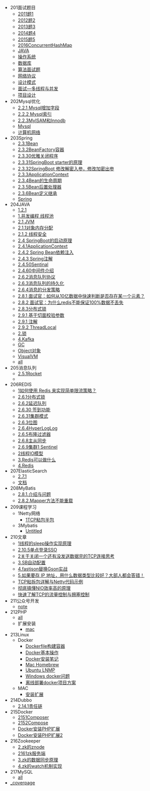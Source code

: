   - 201面试题目
    - [2011题1](/201面试题目/2011题1.md)
    - [2012题2](/201面试题目/2012题2.md)
    - [2013题3](/201面试题目/2013题3.md)
    - [2014题4](/201面试题目/2014题4.md)
    - [2015题5](/201面试题目/2015题5.md)
    - [2016ConcurrentHashMap](/201面试题目/2016ConcurrentHashMap.md)
    - [JAVA](/201面试题目/JAVA.md)
    - [操作系统](/201面试题目/操作系统.md)
    - [数据库](/201面试题目/数据库.md)
    - [算法面试题](/201面试题目/算法面试题.md)
    - [网络协议](/201面试题目/网络协议.md)
    - [设计模式](/201面试题目/设计模式.md)
    - [面试—多线程与并发](/201面试题目/面试—多线程与并发.md)
    - [项目设计](/201面试题目/项目设计.md)
  - 202Mysql优化
    - [2.2.1 Mysql增加字段](/202Mysql优化/2.2.1%20Mysql增加字段.md)
    - [2.2.2 Mysql索引](/202Mysql优化/2.2.2%20Mysql索引.md)
    - [2.2.3MyISAM和Innodb](/202Mysql优化/2.2.3MyISAM和Innodb.md)
    - [Mysql](/202Mysql优化/Mysql.md)
    - [计算机网络](/202Mysql优化/计算机网络.md)
  - 203Spring
    - [2.3.1Bean](/203Spring/2.3.1Bean.md)
    - [2.3.2BeanFactory容器](/203Spring/2.3.2BeanFactory容器.md)
    - [2.3.30优雅关闭程序](/203Spring/2.3.30优雅关闭程序.md)
    - [2.3.31SpringBoot starter的原理](/203Spring/2.3.31SpringBoot-starter的原理.md)
    - [2.3.32SpringBoot 修改解密入参，修改加密出参](/203Spring/2.3.32SpringBoot%20修改解密入参，修改加密出参.md)
    - [2.3.3ApplicationContext](/203Spring/2.3.3ApplicationContext.md)
    - [2.3.4Bean的生命周期](/203Spring/2.3.4Bean的生命周期.md)
    - [2.3.5Bean后置处理器](/203Spring/2.3.5Bean后置处理器.md)
    - [2.3.6Bean定义继承](/203Spring/2.3.6Bean定义继承.md)
    - [Spring](/203Spring/Spring.md)
  - 204JAVA
    - [1.2.1](/204JAVA/1.2.1.md)
    - [1.并发编程 线程池](/204JAVA/1.并发编程-线程池.md)
    - [2.1 JVM](/204JAVA/2.1%20JVM.md)
    - [2.1.1对象内存分配](/204JAVA/2.1.1对象内存分配.md)
    - [2.1.2 线程安全](/204JAVA/2.1.2%20线程安全.md)
    - [2.4 SpringBoot的启动原理](/204JAVA/2.4%20SpringBoot的启动原理.md)
    - [2.4.1ApplicationContext](/204JAVA/2.4.1ApplicationContext.md)
    - [2.4.2 Spring Bean依赖注入](/204JAVA/2.4.2%20Spring%20Bean依赖注入.md)
    - [2.4.3 Spring注解](/204JAVA/2.4.3%20Spring注解.md)
    - [2.4.50Sentinal](/204JAVA/2.4.50Sentinal.md)
    - [2.4.60中间件介绍](/204JAVA/2.4.60中间件介绍.md)
    - [2.6.2消息队列协议](/204JAVA/2.6.2消息队列协议.md)
    - [2.6.3消息队列的持久化](/204JAVA/2.6.3消息队列的持久化.md)
    - [2.6.4消息的分发策略](/204JAVA/2.6.4消息的分发策略.md)
    - [2.8.1 面试官：如何从10亿数据中快速判断是否存在某一个元素？](/204JAVA/2.8.1%20面试官：如何从10亿数据中快速判断是否存在某一个元素？.md)
    - [2.8.2 面试官：为什么redis不能保证100%数据不丢失](/204JAVA/2.8.2%20面试官：为什么redis不能保证100%数据不丢失.md)
    - [2.8.3分布式锁](/204JAVA/2.8.3分布式锁.md)
    - [2.9.1 基于切面校验参数](/204JAVA/2.9.1%20基于切面校验参数.md)
    - [2.9.1 注解](/204JAVA/2.9.1%20注解.md)
    - [2.9.2 ThreadLocal](/204JAVA/2.9.2%20ThreadLocal.md)
    - [2.锁](/204JAVA/2.锁.md)
    - [4.Kafka](/204JAVA/4.Kafka.md)
    - [GC](/204JAVA/GC.md)
    - [Object对象](/204JAVA/Object对象.md)
    - [VisualVM](/204JAVA/VisualVM.md)
    - [all](/204JAVA/all.md)
  - 205消息队列
    - [2.5.1Rocket](/205消息队列/2.5.1Rocket.md)
    - [](/205消息队列/2052.md)
  - 206REDIS
    - [1如何使用 Redis 来实现简单限流策略？](/206REDIS/1如何使用%20Redis%20来实现简单限流策略？.md)
    - [2.6.1分布式锁](/206REDIS/2.6.1分布式锁.md)
    - [2.6.2延迟队列](/206REDIS/2.6.2延迟队列.md)
    - [2.6.30 签到功能](/206REDIS/2.6.30%20签到功能.md)
    - [2.6.31集群模式](/206REDIS/2.6.31集群模式.md)
    - [2.6.3位图](/206REDIS/2.6.3位图.md)
    - [2.6.4HyperLogLog](/206REDIS/2.6.4HyperLogLog.md)
    - [2.6.5布隆过滤器](/206REDIS/2.6.5布隆过滤器.md)
    - [2.6.8主从同步](/206REDIS/2.6.8主从同步.md)
    - [2.6.9集群1 Sentinel](/206REDIS/2.6.9集群1-Sentinel.md)
    - [2线程IO模型](/206REDIS/2线程IO模型.md)
    - [3.Redis可以做什么](/206REDIS/3.Redis可以做什么.md)
    - [4.Redis](/206REDIS/4.Redis.md)
  - 207ElasticSearch
    - [2.7.1](/207ElasticSearch/2.7.1.md)
    - [文档](/207ElasticSearch/文档.md)
  - 208MyBatis
    - [2.8.1.介绍与问题](/208MyBatis/2.8.1.介绍与问题.md)
    - [2.8.2.Mapper方法不能重载](/208MyBatis/2.8.2.Mapper方法不能重载.md)
  - 209课程学习
    - 1Netty网络
      - [1TCP粘包半包](/209课程学习/1Netty网络/1TCP粘包半包.md)
    - 3Mybatis
      - [Untitled](/209课程学习/3Mybatis/Untitled.md)
  - 210文章
    - [1线程的sleep操作实现原理](/210文章/1线程的sleep操作实现原理.md)
    - [2.10.5单点登录SSO](/210文章/2.10.5单点登录SSO.md)
    - [2关于关闭一个还有没发送数据完的TCP连接思考](/210文章/2关于关闭一个还有没发送数据完的TCP连接思考.md)
    - [3.SB自动配置](/210文章/3.SB自动配置.md)
    - [4.fastjson替换Gson实战](/210文章/4.fastjson替换Gson实战.md)
    - [5.如果要存 IP 地址，用什么数据类型比较好？大部人都会答错！](/210文章/5.如果要存%20IP%20地址，用什么数据类型比较好？大部人都会答错！.md)
    - [TCP粘拆包详解与Netty代码示例](/210文章/TCP粘拆包详解与Netty代码示例.md)
    - [彻底搞懂NIO效率高的原理](/210文章/彻底搞懂NIO效率高的原理.md)
    - [快速了解TCP的流量控制与拥塞控制](/210文章/快速了解TCP的流量控制与拥塞控制.md)
  - 211公众号开发
    - [note](/211公众号开发/note.md)
  - 212PHP
    - [all](/212PHP/all.md)
    - 扩展安装
      - [mac](/212PHP/扩展安装/mac.md)
  - 213Linux
    - Docker
      - [Dockerfile构建容器](/213Linux/Docker/Dockerfile构建容器.md)
      - [Docker基本操作](/213Linux/Docker/Docker基本操作.md)
      - [Docker安装笔记](/213Linux/Docker/Docker安装笔记.md)
      - [Mac Homebrew](/213Linux/Docker/Mac%20Homebrew.md)
      - [Ubuntu LNMP](/213Linux/Docker/Ubuntu%20LNMP.md)
      - [Windows docker问题](/213Linux/Docker/Windows%20docker问题.md)
      - [离线部署docker项目方案](/213Linux/Docker/离线部署docker项目方案.md)
    - MAC
      - [安装扩展](/213Linux/MAC/安装扩展.md)
  - 214Dubbo
    - [2.14.1责任链](/214Dubbo/2.14.1责任链.md)
  - 215Docker
    - [2151Composer](/215Docker/2151Composer.md)
    - [2152Compose](/215Docker/2152Compose.md)
    - [Docker安装PHP扩展](/215Docker/Docker安装PHP扩展.md)
    - [Docker安装PHP扩展2](/215Docker/Docker安装PHP扩展2.md)
  - 216Zookeeper
    - [2.zk的znode](/216Zookeeper/2.zk的znode.md)
    - [2161zk服务端](/216Zookeeper/2161zk服务端.md)
    - [3.zk的数据同步原理](/216Zookeeper/3.zk的数据同步原理.md)
    - [4.zk的watch机制实现](/216Zookeeper/4.zk的watch机制实现.md)
  - 217MySQL
    - [all](/217MySQL/all.md)
  - [_coverpage](/_coverpage.md)